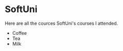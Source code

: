 # SoftUni
<p> Here are all the cources SoftUni's courses I attended. </p>
<ul>
  <li>Coffee</li>
  <li>Tea</li>
  <li>Milk</li>
</ul>
